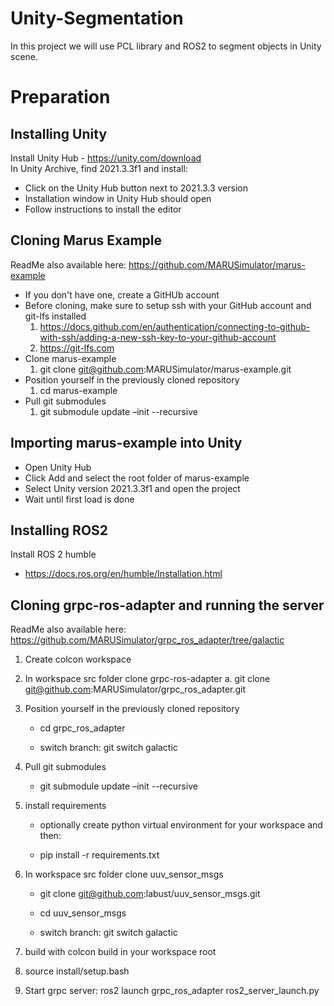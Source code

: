 # Unity-Segmentation
In this project we will use PCL library and ROS2 to segment objects in Unity scene.
# Preparation
## Installing Unity <br/>
Install Unity Hub - https://unity.com/download <br/>
In Unity Archive, find 2021.3.3f1 and install: <br/>
  - Click on the Unity Hub button next to 2021.3.3 version <br/>
  - Installation window in Unity Hub should open <br/>
  - Follow instructions to install the editor <br/>
## Cloning Marus Example
ReadMe also available here: https://github.com/MARUSimulator/marus-example <br/>
- If you don't have one, create a GitHUb account <br/>
- Before cloning, make sure to setup ssh with your GitHub account and git-lfs installed <br/>
  1. https://docs.github.com/en/authentication/connecting-to-github-with-ssh/adding-a-new-ssh-key-to-your-github-account <br/>
  2. https://git-lfs.com <br/>
- Clone marus-example <br/>
  1. git clone git@github.com:MARUSimulator/marus-example.git <br/>
- Position yourself in the previously cloned repository <br/>
  1. cd marus-example <br/>
- Pull git submodules <br/>
  1. git submodule update –init --recursive <br/>
## Importing marus-example into Unity

 - Open Unity Hub <br/>
 - Click Add and select the root folder of marus-example <br/>
 - Select Unity version 2021.3.3f1 and open the project <br/>
 - Wait until first load is done <br/>

 ## Installing ROS2
 Install ROS 2 humble <br/>
 - https://docs.ros.org/en/humble/Installation.html <br/>

 ## Cloning grpc-ros-adapter and running the server 
 ReadMe also available here: https://github.com/MARUSimulator/grpc_ros_adapter/tree/galactic <br/>

1. Create colcon workspace <br/>

2. In workspace src folder clone grpc-ros-adapter a. git clone git@github.com:MARUSimulator/grpc_ros_adapter.git <br/>

3. Position yourself in the previously cloned repository <br/>
   - cd grpc_ros_adapter <br/>

   - switch branch: git switch galactic <br/>

4. Pull git submodules <br/>
   - git submodule update –init --recursive <br/>
 
5. install requirements <br/>

   - optionally create python virtual environment for your workspace and then: <br/>

   - pip install -r requirements.txt <br/>

6. In workspace src folder clone uuv_sensor_msgs
   - git clone git@github.com:labust/uuv_sensor_msgs.git <br/>

   - cd uuv_sensor_msgs <br/>

   - switch branch: git switch galactic <br/>

7. build with colcon build in your workspace root <br/>

8. source install/setup.bash <br/>

9. Start grpc server: ros2 launch grpc_ros_adapter ros2_server_launch.py <br/>
